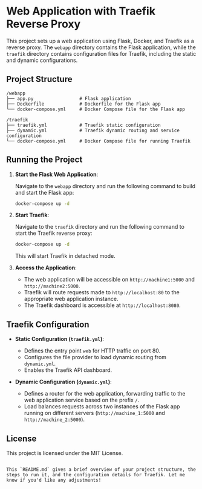 # Web Application with Traefik Reverse Proxy

This project sets up a web application using Flask, Docker, and Traefik as a reverse proxy. The `webapp` directory contains the Flask application, while the `traefik` directory contains configuration files for Traefik, including the static and dynamic configurations.

## Project Structure

```plaintext
/webapp
├── app.py                 # Flask application
├── Dockerfile             # Dockerfile for the Flask app
└── docker-compose.yml     # Docker Compose file for the Flask app

/traefik
├── traefik.yml            # Traefik static configuration
├── dynamic.yml            # Traefik dynamic routing and service configuration
└── docker-compose.yml     # Docker Compose file for running Traefik
```


## Running the Project

1. **Start the Flask Web Application**:

   Navigate to the `webapp` directory and run the following command to build and start the Flask app:

   ```bash
   docker-compose up -d
   ```

2. **Start Traefik**:

   Navigate to the `traefik` directory and run the following command to start the Traefik reverse proxy:

   ```bash
   docker-compose up -d
   ```

   This will start Traefik in detached mode.

3. **Access the Application**:

   - The web application will be accessible on `http://machine1:5000` and `http://machine2:5000`.
   - Traefik will route requests made to `http://localhost:80` to the appropriate web application instance.
   - The Traefik dashboard is accessible at `http://localhost:8080`.

## Traefik Configuration

- **Static Configuration (`traefik.yml`)**:
  - Defines the entry point `web` for HTTP traffic on port 80.
  - Configures the file provider to load dynamic routing from `dynamic.yml`.
  - Enables the Traefik API dashboard.

- **Dynamic Configuration (`dynamic.yml`)**:
  - Defines a router for the web application, forwarding traffic to the web application service based on the prefix `/`.
  - Load balances requests across two instances of the Flask app running on different servers (`http://machine_1:5000` and `http://machine_2:5000`).



## License

This project is licensed under the MIT License.
```

This `README.md` gives a brief overview of your project structure, the steps to run it, and the configuration details for Traefik. Let me know if you'd like any adjustments!